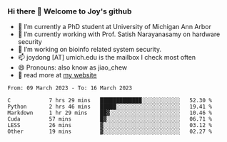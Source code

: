 ### Hi there 👋 Welcome to Joy's github

- 🔭 I’m currently a PhD student at University of Michigan Ann Arbor
- 🌱 I’m currently working with Prof. Satish Narayanasamy on hardware security
- 👯 I’m working on bioinfo related system security. 
- 📫 joydong [AT] umich.edu is the mailbox I check most often
- 😄 Pronouns: also know as jiao_chew
- 💬 read more at [my website](https://joydddd.github.io/)
<!--START_SECTION:waka-->

```text
From: 09 March 2023 - To: 16 March 2023

C            7 hrs 29 mins   █████████████░░░░░░░░░░░░   52.30 %
Python       2 hrs 46 mins   █████░░░░░░░░░░░░░░░░░░░░   19.41 %
Markdown     1 hr 29 mins    ██▓░░░░░░░░░░░░░░░░░░░░░░   10.46 %
Cuda         57 mins         █▓░░░░░░░░░░░░░░░░░░░░░░░   06.71 %
LESS         26 mins         ▓░░░░░░░░░░░░░░░░░░░░░░░░   03.12 %
Other        19 mins         ▓░░░░░░░░░░░░░░░░░░░░░░░░   02.27 %
```

<!--END_SECTION:waka-->
